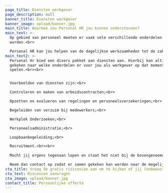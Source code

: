 ```yaml
---
page_title: Diensten werkgever
page_description: null
banner_title: Diensten werkgever
banner_image: upload/banner.jpg
main_title: Waarmee zou Personal HR jou kunnen ondersteunen?
main_text: >-
  Op gebied van personeel moeten er vaak vele verschillende onderdelen geregeld
  worden.<br>

  Personal HR kan jou helpen van de dagelijkse werkzaamheden tot de zaken die incidenteel voorkomen.
main_text2: >-
  Personal Hr bied een divers pakket aan diensten aan. Hierbij kan altijd worden
  gekeken naar welke onderdelen er voor jou als werkgever op dat moment
  spelen.<br><br>


  Voorbeelden van diensten zijn:<br>

  Controleren en maken van arbeidscontracten;<br>

  Opzetten en evalueren van regelingen en personeelsverzekeringen;<br>

  Begeleiden van verzuim bij medewerkers;<br>

  Werkplek Onderzoeken;<br>

  Personeelsadministratie;<br>

  Loopbaanbegeleiding;<br>

  Recruitment.<br><br>
   
  Mocht jij ergens tegenaan lopen en staat het niet bij de bovengenoemde voorbeelden? <br>

  Neem dan contact op zodat er samen gekeken kan worden naar de mogelijkheden.
cta_title: Vraag de gratis risicoscan aan om te kijken of jij (onbewust) risico loopt
cta_text: Riscoscan aanvragen
cta_image: upload/banner.jpg
contact_title: Persoonlijke offerte
---
```


